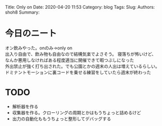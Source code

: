 Title: Only on
Date: 2020-04-20 11:53
Category: blog
Tags: 
Slug: 
Authors: shoh8
Summary: 

# 今日のニート

オン飲みやった。onのみ->only on  
出入り自由で、飲み物も自由なので結構気楽でよさそう。
寝落ちが怖いけど、なんか悪用しなければある程度適当に開催できて暇つぶしになった  
外出禁止が強く打ち出された。でも公園とかの週末の人出は増えているらしい。  
ドミナントモーションに裏コードを乗せる練習をしていたら週末が終わった


# TODO

- 解析器を作る
- 収集器を作る。クローリングの周期とかはもうちょっと詰めるけど
- 出力の自動化ももうちょっと整形してデバッグする


